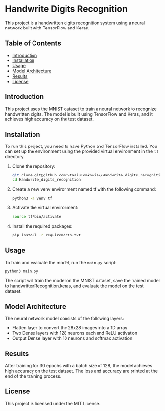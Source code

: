 # Handwrite Digits Recognition

This project is a handwritten digits recognition system using a neural network built with TensorFlow and Keras.

## Table of Contents
- [Introduction](#introduction)
- [Installation](#installation)
- [Usage](#usage)
- [Model Architecture](#model-architecture)
- [Results](#results)
- [License](#license)

## Introduction
This project uses the MNIST dataset to train a neural network to recognize handwritten digits. The model is built using TensorFlow and Keras, and it achieves high accuracy on the test dataset.

## Installation
To run this project, you need to have Python and TensorFlow installed. You can set up the environment using the provided virtual environment in the `tf` directory.

1. Clone the repository:
    ```sh
    git clone git@github.com:StasiuTomkowiak/Handwrite_digits_recognition.git
    cd Handwrite_digits_recognition
    ```

2. Create a new venv environment named tf with the following command:
    ```sh
    python3 -m venv tf 
    ```
3. Activate the virtual environment:
    ```sh
    source tf/bin/activate
    ```

4. Install the required packages:
    ```sh
    pip install -r requirements.txt
    ```

## Usage
To train and evaluate the model, run the `main.py` script:
```sh
python3 main.py
```

The script will train the model on the MNIST dataset, save the trained model to handwrittenRecognition.keras, and evaluate the model on the test dataset.

## Model Architecture
The neural network model consists of the following layers:

* Flatten layer to convert the 28x28 images into a 1D array
* Two Dense layers with 128 neurons each and ReLU activation
* Output Dense layer with 10 neurons and softmax activation

## Results

After training for 30 epochs with a batch size of 128, the model achieves high accuracy on the test dataset. The loss and accuracy are printed at the end of the training process.

## License
This project is licensed under the MIT License.